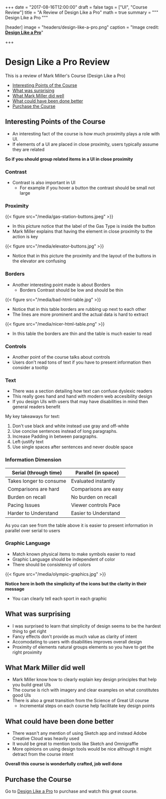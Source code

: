 +++
date = "2017-08-16T12:00:00"
draft = false
tags = ["UI", "Course Review"]
title = "A Review of Design Like a Pro"
math = true
summary = """
Design Like a Pro
"""

[header]
image = "headers/design-like-a-pro.png"
caption = "Image credit: [**Design Like a Pro**](http://app.deviq.com/courses/design-like-a-pro)"

+++

# Design Like a Pro Review

This is a review of Mark Miller's Course (Design Like a Pro)

* [Interesting Points of the Course](#interesting-points-of-the-course)
* [What was surprising](#what-was-surprising)
* [What Mark Miller did well](#what-mark-miller-did-well)
* [What could have been done better](#what-could-have-been-done-better)
* [Purchase the Course](#purchase-the-course)

## Interesting Points of the Course

* An interesting fact of the course is how much proximity plays a role with UI.
* If elements of a UI are placed in close proximity, users typically assume they are related

**So if you should group related items in a UI in close proximity**

### Contrast

* Contrast is also important in UI
  * For example if you hover a button the contrast should be small not large

### Proximity

{{< figure src="/media/gas-station-buttons.jpeg" >}}

* In this picture notice that the label of the Gas Type is inside the button
* Mark Miller explains that having the element in close proximity to the action is key

{{< figure src="/media/elevator-buttons.jpg" >}}

* Notice that in this picture the proximity and the layout of the buttons in the elevator are confusing

### Borders

* Another interesting point made is about Borders
  * Borders Contrast should be low and should be thin

{{< figure src="/media/bad-html-table.jpg" >}}

* Notice that in this table borders are rubbing up next to each other
* The lines are more prominent and the actual data is hard to extract

{{< figure src="/media/nicer-html-table.png" >}}

* In this table the borders are thin and the table is much easier to read

### Controls

* Another point of the course talks about controls
* Users don't read tons of text if you have to present information then consider a tooltip

### Text

* There was a section detailing how text can confuse dyslexic readers
* This really goes hand and hand with modern web accesibility design
* If you design UIs with users that may have disabilities in mind then general readers benefit

My key takeaways for text:

1. Don't use black and white instead use gray and off-white
2. Use concise sentences instead of long paragraphs.
3. Increase Padding in between paragraphs.
4. Left-justify text
5. Use single spaces after sentences and never double space

### Information Dimension

| Serial (through time) | Parallel (in space) |
| --- | --- |
| Takes longer to consume | Evaluated instantly |
| Comparisons are hard | Comparisons are easy |
| Burden on recall | No burden on recall |
| Pacing Issues | Viewer controls Pace |
| Harder to Understand | Easier to Understand |

As you can see from the table above it is easier to present information in parallel over serial to users

### Graphic Language

* Match known physical items to make symbols easier to read
* Graphic Language should be independent of color
* There should be consistency of colors

{{< figure src="/media/olympic-graphics.jpg" >}}

**Notice here in both the simplicity of the icons but the clarity in their message**

* You can clearly tell each sport in each graphic

## What was surprising

* I was surprised to learn that simplicity of design seems to be the hardest thing to get right
* Fancy effects don't provide as much value as clarity of intent
* Accomodating to users with disabilities improves overall design
* Proximity of elements natural groups elements so you have to get the right proximity

## What Mark Miller did well

* Mark Miller know how to clearly explain key design principles that help you build great UIs
* The course is rich with imagery and clear examples on what constitutes good UIs
* There is also a great transition from the Science of Great UI course
  * Incremental steps on each course help facilitate key design points

## What could have been done better

* There wasn't any mention of using Sketch app and instead Adobe Creative Cloud was heavily used
* It would be great to mention tools like Sketch and Omnigraffle
* More opinions on using design tools would be nice although it might detract from the course intent

**Overall this course is wonderfully crafted, job well done**

## Purchase the Course

Go to [Design Like a Pro](http://app.deviq.com/courses/design-like-a-pro) to purchase and watch this great course.